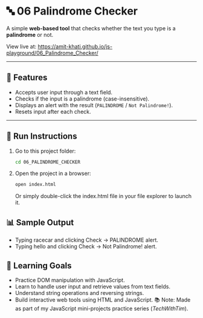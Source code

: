 # 🔤 06 Palindrome Checker
A simple **web-based tool** that checks whether the text you type is a **palindrome** or not.

View live at: https://amit-khati.github.io/js-playground/06_Palindrome_Checker/

---

## 📝 Features

- Accepts user input through a text field.  
- Checks if the input is a palindrome (case-insensitive).  
- Displays an alert with the result (`PALINDROME` / `Not Palindrome!`).  
- Resets input after each check.  

---

## 🚀 Run Instructions

1. Go to this project folder:
   ```bash
   cd 06_PALINDROME_CHECKER
2. Open the project in a browser:
   ```bash
   open index.html
   ```
   Or simply double-click the index.html file in your file explorer to launch it.

## 📊 Sample Output

 - Typing racecar and clicking Check → PALINDROME alert.
 - Typing hello and clicking Check → Not Palindrome! alert.


## 🎯 Learning Goals

 - Practice DOM manipulation with JavaScript.
 - Learn to handle user input and retrieve values from text fields.
 - Understand string operations and reversing strings.
 - Build interactive web tools using HTML and JavaScript.
📚 Note: Made as part of my JavaScript mini-projects practice series (_TechWithTim_).
